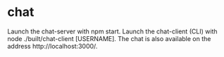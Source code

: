 # chat

Launch the chat-server with npm start. Launch the chat-client (CLI) with node ./built/chat-client [USERNAME]. The chat is also available on the address http://localhost:3000/.